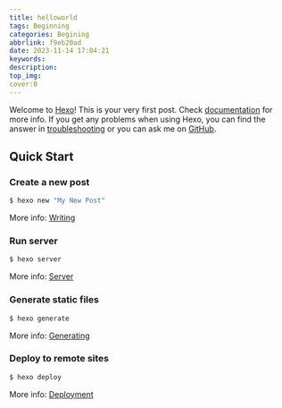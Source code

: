 ```yaml
---
title: helloworld
tags: Beginning
categories: Begining
abbrlink: f9eb20ad
date: 2023-11-14 17:04:21
keywords:
description:
top_img:
cover:0
---
```




Welcome to [Hexo](https://hexo.io/)! This is your very first post. Check [documentation](https://hexo.io/docs/) for more info. If you get any problems when using Hexo, you can find the answer in [troubleshooting](https://hexo.io/docs/troubleshooting.html) or you can ask me on [GitHub](https://github.com/hexojs/hexo/issues).

## Quick Start

### Create a new post

``` bash
$ hexo new "My New Post"
```

More info: [Writing](https://hexo.io/docs/writing.html)

### Run server

``` bash
$ hexo server
```

More info: [Server](https://hexo.io/docs/server.html)

### Generate static files

``` bash
$ hexo generate
```

More info: [Generating](https://hexo.io/docs/generating.html)

### Deploy to remote sites

``` bash
$ hexo deploy
```

More info: [Deployment](https://hexo.io/docs/one-command-deployment.html)
